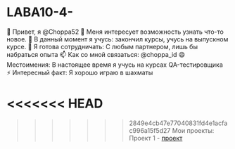 # LABA10-4-

👋 Привет, я @Choppa52
👀 Меня интересует возможность узнать что-то новое.
🌱 В данный момент я учусь: закончил курсы, учусь на выпускном курсе.
💞️ Я готова сотрудничать: С любым партнером, лишь бы набраться опыта
📫 Как со мной связаться: @choppa_id
😄 Местоимения: В настоящее время я учусь на курсах QA-тестировщика
⚡ Интересный факт: Я хорошо играю в шахматы




<<<<<<< HEAD
=======
    
>>>>>>> 2849e4cb47e77040831fd4e1acfac996a15f5d27
Мои проекты:
Проект 1 - [проект](https://docs.google.com/document/d/1Mhk-KvOl3vJvpjyhA4w3pRiflg-MqVGM/edit?usp=sharing&ouid=113854078229397976610&rtpof=true&sd=true)
